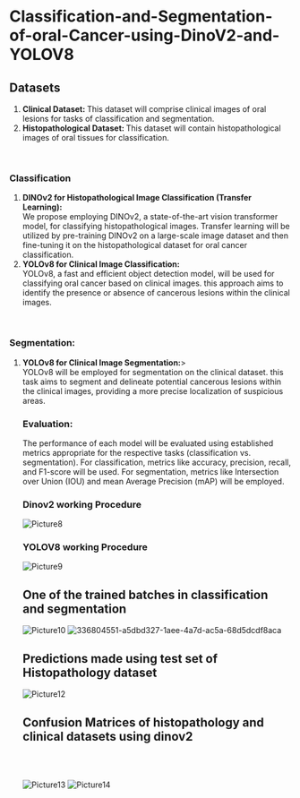 # Classification-and-Segmentation-of-oral-Cancer-using-DinoV2-and-YOLOV8
<H2>Datasets</H2>
<ol>
<li><b>Clinical Dataset: </b>This dataset will comprise clinical images of oral lesions for tasks of classification and segmentation.</li>
<li><b>Histopathological Dataset: </b>This dataset will contain histopathological images of oral tissues for classification.</li>
</ol>
<br>
<H3>Classification</H3>
<ol>
<li><b>DINOv2 for Histopathological Image Classification (Transfer Learning):</b><br>
We propose employing DINOv2, a state-of-the-art vision transformer model, for classifying histopathological images. Transfer learning will be utilized by pre-training DINOv2 on a large-scale image dataset and then fine-tuning it on the histopathological dataset for oral cancer classification.</li>
<li><b>YOLOv8 for Clinical Image Classification:</b><br>
YOLOv8, a fast and efficient object detection model, will be used for classifying oral cancer based on clinical images. this approach aims to identify the presence or absence of cancerous lesions within the clinical images.</li>
</ol>
<br>

<H3>Segmentation:</H3>
<ol>
<li><b>YOLOv8 for Clinical Image Segmentation:</b>><br>
YOLOv8 will be employed for segmentation on the clinical dataset. this task aims to segment and delineate potential cancerous lesions within the clinical images, providing a more precise localization of suspicious areas.</li
</ol>

<H3>Evaluation:</H3>

The performance of each model will be evaluated using established metrics appropriate for the respective tasks (classification vs. segmentation). For classification, metrics like accuracy, precision, recall, and F1-score will be used. For segmentation, metrics like Intersection over Union (IOU) and mean Average Precision (mAP) will be employed.

<H3>Dinov2 working Procedure</H3>

![Picture8](https://github.com/srinivas21109/Classification-and-Segmentation-of-oral-Cancer-using-DinoV2-and-YOLOV8/assets/119849011/384b6dbd-087a-4c16-9665-d17f085c77bf)

<H3>YOLOV8 working Procedure</H3>

![Picture9](https://github.com/srinivas21109/Classification-and-Segmentation-of-oral-Cancer-using-DinoV2-and-YOLOV8/assets/119849011/8b322bc1-218b-4be3-ae1f-5c7a5d4e95c6)

<H2>One of the trained batches in classification and segmentation</H2>

![Picture10](https://github.com/srinivas21109/Classification-and-Segmentation-of-oral-Cancer-using-DinoV2-and-YOLOV8/assets/119849011/6287b9d0-44a5-4c8d-af69-f806718c8f57) ![336804551-a5dbd327-1aee-4a7d-ac5a-68d5dcdf8aca](https://github.com/srinivas21109/Classification-and-Segmentation-of-oral-Cancer-using-DinoV2-and-YOLOV8/assets/119849011/0aecaf51-d0b6-4ef0-9b03-1d87db5fb0a1)


<H2>Predictions made using test set of Histopathology dataset</H2>

![Picture12](https://github.com/srinivas21109/Classification-and-Segmentation-of-oral-Cancer-using-DinoV2-and-YOLOV8/assets/119849011/9a65ede6-8737-465d-9ce6-3c4c6458bae1)

<H2>Confusion Matrices of histopathology and clinical datasets using dinov2</H2>
<br></br>

![Picture13](https://github.com/srinivas21109/Classification-and-Segmentation-of-oral-Cancer-using-DinoV2-and-YOLOV8/assets/119849011/0fd0a765-5bd0-42d8-af2d-3ae25c415f3d) ![Picture14](https://github.com/srinivas21109/Classification-and-Segmentation-of-oral-Cancer-using-DinoV2-and-YOLOV8/assets/119849011/1fd76129-e9e5-46ea-a7ef-8d3277ec839f)



